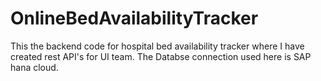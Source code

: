 # OnlineBedAvailabilityTracker

This the backend code for hospital bed availability tracker where I have created rest API's for UI team. The Databse connection used here is SAP hana cloud.
